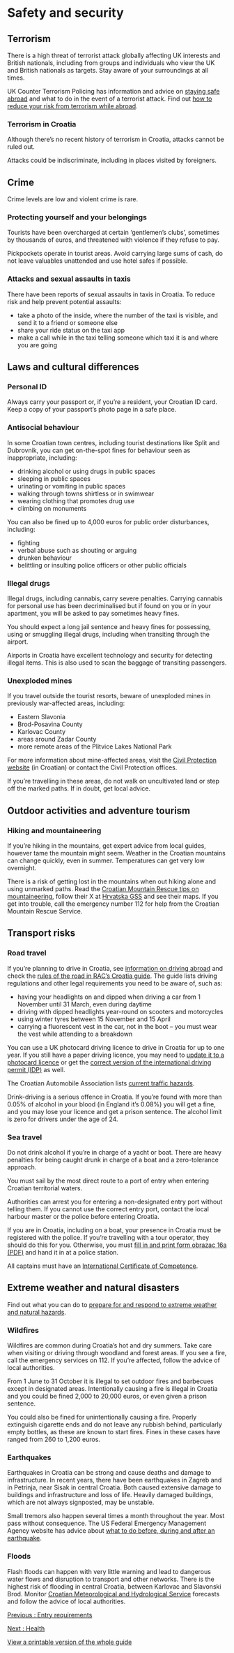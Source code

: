 # Safety and security

## Terrorism

There is a high threat of terrorist attack globally affecting UK interests and British nationals, including from groups and individuals who view the UK and British nationals as targets. Stay aware of your surroundings at all times.

UK Counter Terrorism Policing has information and advice on [staying safe abroad](https://www.counterterrorism.police.uk/safetyadvice/) and what to do in the event of a terrorist attack. Find out [how to reduce your risk from terrorism while abroad](https://www.gov.uk/guidance/reduce-your-risk-from-terrorism-while-abroad).

### Terrorism in Croatia

Although there’s no recent history of terrorism in Croatia, attacks cannot be ruled out.

Attacks could be indiscriminate, including in places visited by foreigners.

## Crime

Crime levels are low and violent crime is rare.

### Protecting yourself and your belongings

Tourists have been overcharged at certain ‘gentlemen’s clubs’, sometimes by thousands of euros, and threatened with violence if they refuse to pay.

Pickpockets operate in tourist areas. Avoid carrying large sums of cash, do not leave valuables unattended and use hotel safes if possible.

### Attacks and sexual assaults in taxis

There have been reports of sexual assaults in taxis in Croatia. To reduce risk and help prevent potential assaults:

* take a photo of the inside, where the number of the taxi is visible, and send it to a friend or someone else
* share your ride status on the taxi app
* make a call while in the taxi telling someone which taxi it is and where you are going

## Laws and cultural differences

### Personal ID

Always carry your passport or, if you’re a resident, your Croatian ID card. Keep a copy of your passport’s photo page in a safe place.

### Antisocial behaviour

In some Croatian town centres, including tourist destinations like Split and Dubrovnik, you can get on-the-spot fines for behaviour seen as inappropriate, including:

* drinking alcohol or using drugs in public spaces
* sleeping in public spaces
* urinating or vomiting in public spaces
* walking through towns shirtless or in swimwear
* wearing clothing that promotes drug use
* climbing on monuments

You can also be fined up to 4,000 euros for public order disturbances, including:

* fighting
* verbal abuse such as shouting or arguing
* drunken behaviour
* belittling or insulting police officers or other public officials

### Illegal drugs

Illegal drugs, including cannabis, carry severe penalties. Carrying cannabis for personal use has been decriminalised but if found on you or in your apartment, you will be asked to pay sometimes heavy fines.

You should expect a long jail sentence and heavy fines for possessing, using or smuggling illegal drugs, including when transiting through the airport.

Airports in Croatia have excellent technology and security for detecting illegal items. This is also used to scan the baggage of transiting passengers.

### Unexploded mines

If you travel outside the tourist resorts, beware of unexploded mines in previously war-affected areas, including:

* Eastern Slavonia
* Brod-Posavina County
* Karlovac County
* areas around Zadar County
* more remote areas of the Plitvice Lakes National Park

For more information about mine-affected areas, visit the [Civil Protection website](https://civilna-zastita.gov.hr/UserDocsImages/145) (in Croatian) or contact the Civil Protection offices.

If you’re travelling in these areas, do not walk on uncultivated land or step off the marked paths. If in doubt, get local advice.

## Outdoor activities and adventure tourism

### Hiking and mountaineering

If you’re hiking in the mountains, get expert advice from local guides, however tame the mountain might seem. Weather in the Croatian mountains can change quickly, even in summer. Temperatures can get very low overnight.

There is a risk of getting lost in the mountains when out hiking alone and using unmarked paths. Read the [Croatian Mountain Rescue tips on mountaineering](https://www.hgss.hr/en/), follow their X at [Hrvatska GSS](https://x.com/hrvatskaGSS) and see their maps. If you get into trouble, call the emergency number 112 for help from the Croatian Mountain Rescue Service.

## Transport risks

### Road travel

If you’re planning to drive in Croatia, see [information on driving abroad](https://www.gov.uk/driving-abroad) and check the [rules of the road in RAC’s Croatia guide](https://www.rac.co.uk/drive/travel/country/croatia/). The guide lists driving regulations and other legal requirements you need to be aware of, such as:

* having your headlights on and dipped when driving a car from 1 November until 31 March, even during daytime
* driving with dipped headlights year-round on scooters and motorcycles
* using winter tyres between 15 November and 15 April
* carrying a fluorescent vest in the car, not in the boot – you must wear the vest while attending to a breakdown

You can use a UK photocard driving licence to drive in Croatia for up to one year. If you still have a paper driving licence, you may need to [update it to a photocard licence](https://www.gov.uk/exchange-paper-driving-licence) or get the [correct version of the international driving permit (IDP)](https://www.gov.uk/driving-abroad/international-driving-permit) as well.

The Croatian Automobile Association lists [current traffic hazards](https://www.hak.hr/en#traffic-flow-and-road-conditions).

Drink-driving is a serious offence in Croatia. If you’re found with more than 0.05% of alcohol in your blood (in England it’s 0.08%) you will get a fine, and you may lose your licence and get a prison sentence. The alcohol limit is zero for drivers under the age of 24.

### Sea travel

Do not drink alcohol if you’re in charge of a yacht or boat. There are heavy penalties for being caught drunk in charge of a boat and a zero-tolerance approach.

You must sail by the most direct route to a port of entry when entering Croatian territorial waters.

Authorities can arrest you for entering a non-designated entry port without telling them. If you cannot use the correct entry port, contact the local harbour master or the police before entering Croatia.

If you are in Croatia, including on a boat, your presence in Croatia must be registered with the police. If you’re travelling with a tour operator, they should do this for you. Otherwise, you must [fill in and print form obrazac 16a (PDF)](https://mup.gov.hr/UserDocsImages/dokumenti/stranci/2022/Obrazac-prijave-i-odjave-smjestaja-boravista-i-prebivalista-za-drz-trecih-zemalja-(Obrazac-16a).pdf) and hand it in at a police station.

All captains must have an [International Certificate of Competence](https://www.rya.org.uk/knowledge/abroad/icc).

## Extreme weather and natural disasters

Find out what you can do to [prepare for and respond to extreme weather and natural hazards](https://www.gov.uk/guidance/tropical-cyclones).

### Wildfires

Wildfires are common during Croatia’s hot and dry summers. Take care when visiting or driving through woodland and forest areas. If you see a fire, call the emergency services on 112. If you’re affected, follow the advice of local authorities.

From 1 June to 31 October it is illegal to set outdoor fires and barbecues except in designated areas. Intentionally causing a fire is illegal in Croatia and you could be fined 2,000 to 20,000 euros, or even given a prison sentence.

You could also be fined for unintentionally causing a fire. Properly extinguish cigarette ends and do not leave any rubbish behind, particularly empty bottles, as these are known to start fires. Fines in these cases have ranged from 260 to 1,200 euros.

### Earthquakes

Earthquakes in Croatia can be strong and cause deaths and damage to infrastructure. In recent years, there have been earthquakes in Zagreb and in Petrinja, near Sisak in central Croatia. Both caused extensive damage to buildings and infrastructure and loss of life. Heavily damaged buildings, which are not always signposted, may be unstable.

Small tremors also happen several times a month throughout the year. Most pass without consequence. The US Federal Emergency Management Agency website has advice about [what to do before, during and after an earthquake](https://www.ready.gov/earthquakes).

### Floods

Flash floods can happen with very little warning and lead to dangerous water flows and disruption to transport and other networks. There is the highest risk of flooding in central Croatia, between Karlovac and Slavonski Brod. Monitor [Croatian Meteorological and Hydrological Service](https://meteo.hr/index_en.php) forecasts and follow the advice of local authorities.

[Previous
:
Entry requirements](/foreign-travel-advice/croatia/entry-requirements)

[Next
:
Health](/foreign-travel-advice/croatia/health)

[View a printable version of the whole guide](/foreign-travel-advice/croatia/print)